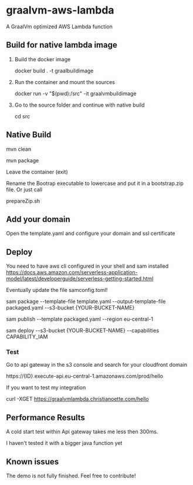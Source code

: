# graalvm-aws-lambda

A GraalVm optimized AWS Lambda function

## Build for native lambda image

1. Build the docker image

    docker build . -t graalbuildimage

1. Run the container and mount the sources

   docker run -v "$(pwd):/src" -it graalvmbuildimage

1. Go to the source folder and continue with native build

   cd src


## Native Build 

   mvn clean

   mvn package

Leave the container (exit)

Rename the Bootrap executable to lowercase and put it in a bootstrap.zip file. Or just call

   prepareZip.sh

## Add your domain

Open the template.yaml and configure your domain and ssl certificate

## Deploy

You need to have aws cli configured in your shell and sam installed
https://docs.aws.amazon.com/serverless-application-model/latest/developerguide/serverless-getting-started.html

Eventually update the file samconfig.toml!


   sam package --template-file template.yaml --output-template-file packaged.yaml --s3-bucket {YOUR-BUCKET-NAME}
   
   sam publish --template packaged.yaml --region eu-central-1
   
   sam deploy --s3-bucket {YOUR-BUCKET-NAME} --capabilities CAPABILITY_IAM

### Test

Go to api gateway in the s3 console and search for your cloudfront domain 

   https://{ID}.execute-api.eu-central-1.amazonaws.com/prod/hello 

If you want to test my integration

   curl -XGET https://graalvmlambda.christianoette.com/hello

## Performance Results

A cold start test within Api gateway takes me less then 300ms.  

I haven't tested it with a bigger java function yet

## Known issues

The demo is not fully finished. Feel free to contribute!